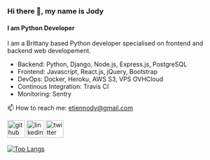 ### Hi there 👋, my name is Jody
#### I am Python Developer
I am a Brittany based Python developer specialised on frontend and backend web developement.

* Backend: Python, Django, Node.js, Express.js, PostgreSQL
* Frontend: Javascript, React.js, jQuery, Bootstrap
* DevOps: Docker, Heroku, AWS S3, VPS OVHCloud
* Continous Integration: Travis CI
* Monitoring: Sentry

📫 How to reach me: etiennody@gmail.com 


[<img src='https://cdn.jsdelivr.net/npm/simple-icons@3.0.1/icons/github.svg' alt='github' height='40'>](https://github.com/etiennody)  [<img src='https://cdn.jsdelivr.net/npm/simple-icons@3.0.1/icons/linkedin.svg' alt='linkedin' height='40'>](https://www.linkedin.com/in/jody-etienne/)  [<img src='https://cdn.jsdelivr.net/npm/simple-icons@3.0.1/icons/twitter.svg' alt='twitter' height='40'>](https://twitter.com/etiennody)  

[![Top Langs](https://github-readme-stats.vercel.app/api/top-langs/?username=etiennody)](https://github.com/anuraghazra/github-readme-stats)